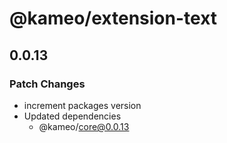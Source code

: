 # @kameo/extension-text

## 0.0.13

### Patch Changes

- increment packages version
- Updated dependencies
  - @kameo/core@0.0.13
